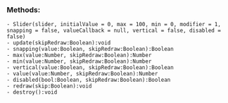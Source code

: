 ### Methods:
    - Slider(slider, initialValue = 0, max = 100, min = 0, modifier = 1, snapping = false, valueCallback = null, vertical = false, disabled = false)
    - update(skipRedraw:Boolean):void
    - snapping(value:Boolean, skipRedraw:Boolean):Boolean
    - max(value:Number, skipRedraw:Boolean):Number
    - min(value:Number, skipRedraw:Boolean):Number
    - vertical(value:Boolean, skipRedraw:Boolean):Boolean
    - value(value:Number, skipRedraw:Boolean):Number
    - disabled(bool:Boolean, skipRedraw:Boolean):Boolean
    - redraw(skip:Boolean):void
    - destroy():void